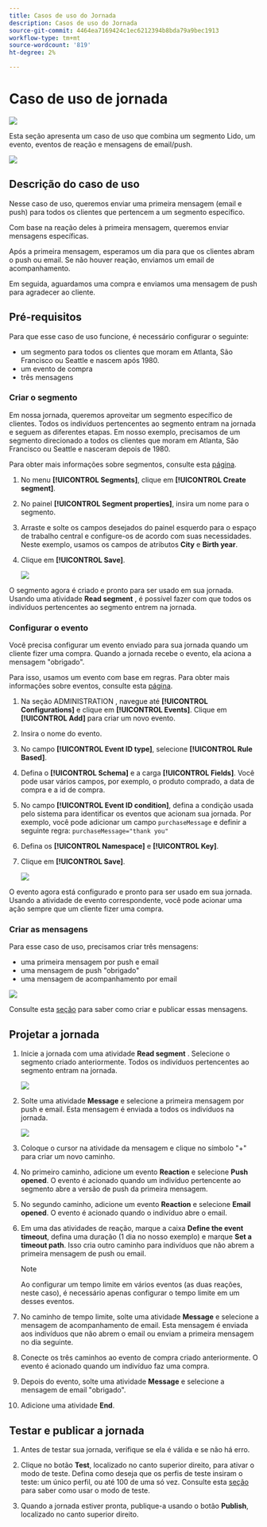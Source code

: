 ```yaml
---
title: Casos de uso do Jornada
description: Casos de uso do Jornada
source-git-commit: 4464ea7169424c1ec6212394b8bda79a9bec1913
workflow-type: tm+mt
source-wordcount: '819'
ht-degree: 2%

---
```


# Caso de uso de jornada

![](../assets/do-not-localize/badge.png)

Esta seção apresenta um caso de uso que combina um segmento Lido, um evento, eventos de reação e mensagens de email/push.

![](../assets/jo-uc1.png)

## Descrição do caso de uso

Nesse caso de uso, queremos enviar uma primeira mensagem (email e push) para todos os clientes que pertencem a um segmento específico.

Com base na reação deles à primeira mensagem, queremos enviar mensagens específicas.

Após a primeira mensagem, esperamos um dia para que os clientes abram o push ou email. Se não houver reação, enviamos um email de acompanhamento.

Em seguida, aguardamos uma compra e enviamos uma mensagem de push para agradecer ao cliente.

## Pré-requisitos

Para que esse caso de uso funcione, é necessário configurar o seguinte:

* um segmento para todos os clientes que moram em Atlanta, São Francisco ou Seattle e nascem após 1980.
* um evento de compra
* três mensagens

### Criar o segmento

Em nossa jornada, queremos aproveitar um segmento específico de clientes. Todos os indivíduos pertencentes ao segmento entram na jornada e seguem as diferentes etapas. Em nosso exemplo, precisamos de um segmento direcionado a todos os clientes que moram em Atlanta, São Francisco ou Seattle e nasceram depois de 1980.

Para obter mais informações sobre segmentos, consulte esta [página](../segment/about-segments.md).

1. No menu **[!UICONTROL Segments]**, clique em **[!UICONTROL Create segment]**.

1. No painel **[!UICONTROL Segment properties]**, insira um nome para o segmento.

1. Arraste e solte os campos desejados do painel esquerdo para o espaço de trabalho central e configure-os de acordo com suas necessidades. Neste exemplo, usamos os campos de atributos **City** e **Birth year**.

1. Clique em **[!UICONTROL Save]**.

   ![](../assets/add-attributes.png)

O segmento agora é criado e pronto para ser usado em sua jornada. Usando uma atividade **Read segment** , é possível fazer com que todos os indivíduos pertencentes ao segmento entrem na jornada.

### Configurar o evento

Você precisa configurar um evento enviado para sua jornada quando um cliente fizer uma compra. Quando a jornada recebe o evento, ela aciona a mensagem &quot;obrigado&quot;.

Para isso, usamos um evento com base em regras. Para obter mais informações sobre eventos, consulte esta [página](../event/about-events.md).

1. Na seção ADMINISTRATION , navegue até **[!UICONTROL Configurations]** e clique em **[!UICONTROL Events]**. Clique em **[!UICONTROL Add]** para criar um novo evento.

1. Insira o nome do evento.

1. No campo **[!UICONTROL Event ID type]**, selecione **[!UICONTROL Rule Based]**.

1. Defina o **[!UICONTROL Schema]** e a carga **[!UICONTROL Fields]**. Você pode usar vários campos, por exemplo, o produto comprado, a data de compra e a id de compra.

1. No campo **[!UICONTROL Event ID condition]**, defina a condição usada pelo sistema para identificar os eventos que acionam sua jornada. Por exemplo, você pode adicionar um campo `purchaseMessage` e definir a seguinte regra: `purchaseMessage="thank you"`

1. Defina os **[!UICONTROL Namespace]** e **[!UICONTROL Key]**.

1. Clique em **[!UICONTROL Save]**.

   ![](../assets/jo-uc2.png)

O evento agora está configurado e pronto para ser usado em sua jornada. Usando a atividade de evento correspondente, você pode acionar uma ação sempre que um cliente fizer uma compra.

### Criar as mensagens

Para esse caso de uso, precisamos criar três mensagens:

* uma primeira mensagem por push e email
* uma mensagem de push &quot;obrigado&quot;
* uma mensagem de acompanhamento por email

![](../assets/jo-uc3.png)

Consulte esta [seção](../segment/about-segments.md) para saber como criar e publicar essas mensagens.

## Projetar a jornada

1. Inicie a jornada com uma atividade **Read segment** . Selecione o segmento criado anteriormente. Todos os indivíduos pertencentes ao segmento entram na jornada.

   ![](../assets/jo-uc4.png)

1. Solte uma atividade **Message** e selecione a primeira mensagem por push e email. Esta mensagem é enviada a todos os indivíduos na jornada.

   ![](../assets/jo-uc5.png)

1. Coloque o cursor na atividade da mensagem e clique no símbolo &quot;+&quot; para criar um novo caminho.

1. No primeiro caminho, adicione um evento **Reaction** e selecione **Push opened**. O evento é acionado quando um indivíduo pertencente ao segmento abre a versão de push da primeira mensagem.

1. No segundo caminho, adicione um evento **Reaction** e selecione **Email opened**. O evento é acionado quando o indivíduo abre o email.

1. Em uma das atividades de reação, marque a caixa **Define the event timeout**, defina uma duração (1 dia no nosso exemplo) e marque **Set a timeout path**. Isso cria outro caminho para indivíduos que não abrem a primeira mensagem de push ou email.

   >[!NOTE]
   >
   >Ao configurar um tempo limite em vários eventos (as duas reações, neste caso), é necessário apenas configurar o tempo limite em um desses eventos.

1. No caminho de tempo limite, solte uma atividade **Message** e selecione a mensagem de acompanhamento de email. Esta mensagem é enviada aos indivíduos que não abrem o email ou enviam a primeira mensagem no dia seguinte.

1. Conecte os três caminhos ao evento de compra criado anteriormente. O evento é acionado quando um indivíduo faz uma compra.

1. Depois do evento, solte uma atividade **Message** e selecione a mensagem de email &quot;obrigado&quot;.

1. Adicione uma atividade **End**.

## Testar e publicar a jornada

1. Antes de testar sua jornada, verifique se ela é válida e se não há erro.

1. Clique no botão **Test**, localizado no canto superior direito, para ativar o modo de teste. Defina como deseja que os perfis de teste insiram o teste: um único perfil, ou até 100 de uma só vez. Consulte esta [seção](testing-the-journey.md) para saber como usar o modo de teste.

1. Quando a jornada estiver pronta, publique-a usando o botão **Publish**, localizado no canto superior direito.
